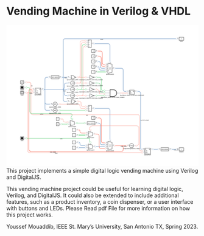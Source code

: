 <h1 style="20: 36px;">Vending Machine in Verilog & VHDL</h1>

![alt text](/img1.png)
This project implements a simple digital logic vending machine using Verilog and DigitalJS. 

This vending machine project could be useful for learning digital logic, Verilog, and DigitalJS. 
It could also be extended to include additional features, such as a product inventory, a coin dispenser, or a user interface with buttons and LEDs.
Please Read pdf File for more information on how this project works.

Youssef Mouaddib,
IEEE St. Mary’s University, San Antonio TX,
Spring 2023.
